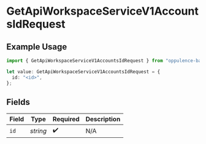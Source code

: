 # GetApiWorkspaceServiceV1AccountsIdRequest

## Example Usage

```typescript
import { GetApiWorkspaceServiceV1AccountsIdRequest } from "oppulence-backend-sdk/models/operations";

let value: GetApiWorkspaceServiceV1AccountsIdRequest = {
  id: "<id>",
};
```

## Fields

| Field              | Type               | Required           | Description        |
| ------------------ | ------------------ | ------------------ | ------------------ |
| `id`               | *string*           | :heavy_check_mark: | N/A                |